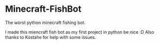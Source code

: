 # Minecraft-FishBot
The worst python minecraft fishing bot.

I made this miencraft fish bot as my first project in python be nice :D
Also thanks to Kostahe for help with some issues.
